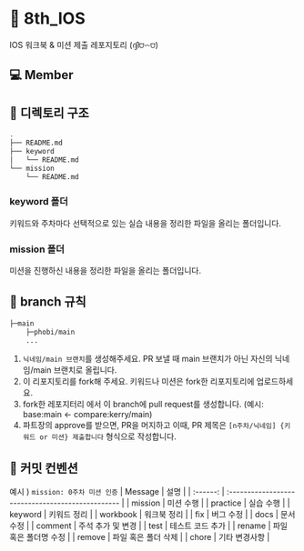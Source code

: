 # 🍎 8th_IOS
IOS 워크북 &amp; 미션 제출 레포지토리 (ദ്ദി⩌𖥦⩌)

## 💻 Member

## 📁 디렉토리 구조

```bash
.
├── README.md
├── keyword
│   └── README.md
└── mission
    └── README.md
```

### keyword 폴더

키워드와 주차마다 선택적으로 있는 실습 내용을
정리한 파일을 올리는 폴더입니다.

### mission 폴더

미션을 진행하신 내용을 정리한 파일을 올리는
폴더입니다.

## 🌳 branch 규칙

```bash
├─main
    ├─phobi/main
	...
```

1. `닉네임/main 브랜치`를 생성해주세요. PR 보낼 때 main 브랜치가 아닌 자신의 닉네임/main 브랜치로 올립니다.
2. 이 리포지토리를 fork해 주세요. 키워드나 미션은 fork한 리포지토리에 업로드하세요.
3. fork한 레포지터리 에서 이 branch에 pull request를 생성합니다. (예시: base:main <- compare:kerry/main)
4. 파트장의 approve를 받으면, PR을 머지하고 이때, PR 제목은
   `[n주차/닉네임] {키워드 or 미션} 제출합니다` 형식으로 작성합니다.

## 🔖 커밋 컨벤션

예시 ) `mission: 0주차 미션 인증`
| Message | 설명 |
| :------: | :------------------------------------------------ |
| mission | 미션 수행 |
| practice | 실습 수행 |
| keyword | 키워드 정리 |
| workbook | 워크북 정리 |
| fix | 버그 수정 |
| docs | 문서 수정 |
| comment | 주석 추가 및 변경 |
| test | 테스트 코드 추가 |
| rename | 파일 혹은 폴더명 수정 |
| remove | 파일 혹은 폴더 삭제 |
| chore | 기타 변경사항 |
